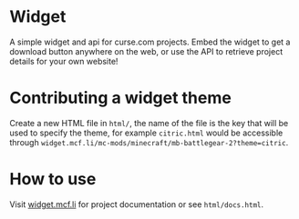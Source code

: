 # Widget

A simple widget and api for curse.com projects. Embed the widget to get a
download button anywhere on the web, or use the API to retrieve project details
for your own website!

# Contributing a widget theme

Create a new HTML file in ```html/```, the name of the file is the key that will
be used to specify the theme, for example ```citric.html``` would be accessible
through ```widget.mcf.li/mc-mods/minecraft/mb-battlegear-2?theme=citric```.

# How to use

Visit [widget.mcf.li](http://widget.mcf.li) for project documentation or see
```html/docs.html```.